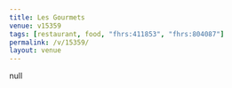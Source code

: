```yaml
---
title: Les Gourmets
venue: v15359
tags: [restaurant, food, "fhrs:411853", "fhrs:804087"]
permalink: /v/15359/
layout: venue
---
```

null